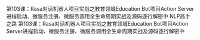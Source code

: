 第103课：Rasa对话机器人项目实战之教育领域Education Bot项目Action Server进程启动、微服务注册、微服务调用全生命周期实战及源码逐行解密中
NLP高手之路
第103课：Rasa对话机器人项目实战之教育领域Education Bot项目Action Server进程启动、微服务注册、微服务调用全生命周期实战及源码逐行解密中
